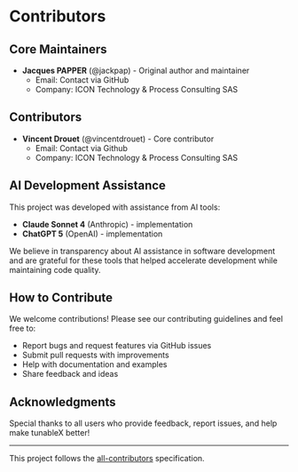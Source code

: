 # Contributors

## Core Maintainers
- **Jacques PAPPER** (@jackpap) - Original author and maintainer
  - Email: Contact via GitHub
  - Company: ICON Technology & Process Consulting SAS

## Contributors
- **Vincent Drouet** (@vincentdrouet) - Core contributor
  - Email: Contact via Github
  - Company: ICON Technology & Process Consulting SAS

## AI Development Assistance
This project was developed with assistance from AI tools:
- **Claude Sonnet 4** (Anthropic) - implementation
- **ChatGPT 5** (OpenAI) - implementation

We believe in transparency about AI assistance in software development and are grateful for these tools that helped accelerate development while maintaining code quality.

## How to Contribute

We welcome contributions! Please see our contributing guidelines and feel free to:
- Report bugs and request features via GitHub issues
- Submit pull requests with improvements
- Help with documentation and examples
- Share feedback and ideas

## Acknowledgments

Special thanks to all users who provide feedback, report issues, and help make tunableX better!

---

This project follows the [all-contributors](https://github.com/all-contributors/all-contributors) specification.
